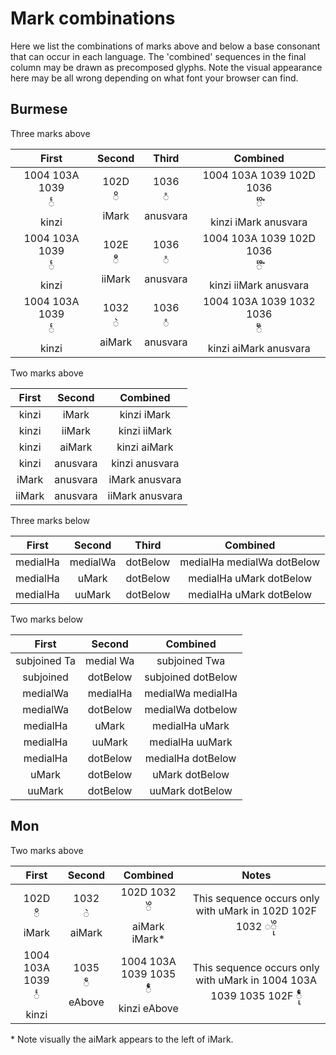 # Mark combinations #

Here we list the combinations of marks above and below a base consonant that can occur in each language. The 'combined' sequences in the final column may be drawn as precomposed glyphs. Note the visual appearance here may be all wrong depending on what font your browser can find.

## Burmese ##

Three marks above

| First | Second | Third | Combined |
|:-:|:-:|:-:|:-:|
| 1004 103A 1039 <br> င်္ <br> kinzi | 102D <br> ိ <br> iMark | 1036 <br> ံ <br> anusvara | 1004 103A 1039 102D 1036 <br> င်္ိံ <br> kinzi iMark anusvara |
| 1004 103A 1039 <br> င်္ <br> kinzi | 102E <br> ီ <br> iiMark | 1036 <br> ံ <br> anusvara | 1004 103A 1039 102D 1036 <br> င်္ီံ <br> kinzi iiMark anusvara |
| 1004 103A 1039 <br> င်္ <br> kinzi | 1032 <br> ဲ <br> aiMark | 1036 <br> ံ <br> anusvara | 1004 103A 1039 1032 1036 <br> င်္ဲံ <br> kinzi aiMark anusvara |

Two marks above

| First | Second | Combined |
|:-:|:-:|:-:|
| kinzi | iMark | kinzi iMark |
| kinzi | iiMark | kinzi iiMark |
| kinzi | aiMark | kinzi aiMark |
| kinzi | anusvara | kinzi anusvara |
| iMark | anusvara | iMark anusvara |
| iiMark | anusvara | iiMark anusvara |

Three marks below

| First | Second | Third | Combined |
|:-:|:-:|:-:|:-:|
| medialHa | medialWa | dotBelow | medialHa medialWa dotBelow |
| medialHa | uMark | dotBelow | medialHa uMark dotBelow |
| medialHa | uuMark | dotBelow | medialHa uMark dotBelow |

Two marks below

| First | Second | Combined |
|:-:|:-:|:-:|
| subjoined Ta | medial Wa | subjoined Twa |
| subjoined | dotBelow | subjoined dotBelow |
| medialWa | medialHa | medialWa medialHa |
| medialWa | dotBelow | medialWa dotbelow |
| medialHa | uMark | medialHa uMark |
| medialHa | uuMark | medialHa uuMark |
| medialHa | dotBelow | medialHa dotBelow |
| uMark | dotBelow | uMark dotBelow |
| uuMark | dotBelow | uuMark dotBelow |

## Mon ##

Two marks above

| First | Second | Combined | Notes |
|:-:|:-:|:-:|:-:|
| 102D <br> ိ <br> iMark | 1032 <br> ဲ <br> aiMark | 102D 1032 <br> ိဲ <br> aiMark iMark* | This sequence occurs only with uMark in 102D 102F 1032 ◌ိုဲ|
| 1004 103A 1039 <br> င်္ <br> kinzi |  1035 <br> ဵ <br> eAbove | 1004 103A 1039 1035 <br> င်္ဵ <br> kinzi eAbove | This sequence occurs only with uMark in 1004 103A 1039 1035 102F င်္ဵု |

\* Note visually the aiMark appears to the left of iMark.
